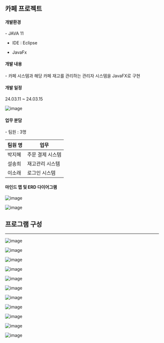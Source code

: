 <h2>카페 프로젝트</h2>

<h4>개발환경</h4>
- JAVA 11

- IDE : Eclipse

- JavaFx

<h4>개발 내용</h4>
- 카페 시스템과 해당 카페 재고를 관리하는 관리자 시스템을 JavaFX로 구현

<h4>개발 일정</h4>
24.03.11 ~ 24.03.15

![image](https://github.com/soraelee/Team_project_cafe/assets/145763590/426475c7-098a-4a48-8b56-4e795d377e1c)

<h4>업무 분담</h4>
- 팀원 : 3명

| 팀원 명 | 업무 |
| --- | --- |
| 박지혜 | 주문 결제 시스템 |
| 설송희 | 재고관리 시스템 |
| 이소래 | 로그인 시스템 |

<h4>마인드 맵 및 ERD 다이어그램</h4>

![image](https://github.com/soraelee/Team_project_cafe/assets/145763590/959c46fd-e3c9-4106-9422-50590570a309)

![image](https://github.com/soraelee/Team_project_cafe/assets/145763590/d8c05c6b-48d3-47f0-b39e-1af446c5e478)

<h2>프로그램 구성</h2>
<hr>

![image](https://github.com/soraelee/Team_project_cafe/assets/145763590/7d30060f-b430-4f8b-b319-4bd80fd78078)

![image](https://github.com/soraelee/Team_project_cafe/assets/145763590/b742c56a-e68e-4d06-ba76-16dad0a5d1f8)

![image](https://github.com/soraelee/Team_project_cafe/assets/145763590/4a713f75-bad5-4ff6-aa2f-e7f0afcb9cc6)

![image](https://github.com/soraelee/Team_project_cafe/assets/145763590/98448ae0-1c05-4014-8997-e2c90cadfea2)

![image](https://github.com/soraelee/Team_project_cafe/assets/145763590/171f1e6c-d368-4f60-8f8f-957ef41666fb)

![image](https://github.com/soraelee/Team_project_cafe/assets/145763590/396d35c6-494d-4cd5-9635-fcca21621936)

![image](https://github.com/soraelee/Team_project_cafe/assets/145763590/2b6a06d8-6377-476b-b5d4-99274c866838)

![image](https://github.com/soraelee/Team_project_cafe/assets/145763590/f8b5eff8-fb91-43fe-9136-74a505c964c4)

![image](https://github.com/soraelee/Team_project_cafe/assets/145763590/633d5b80-04b0-4956-b86d-b8833b05c21d)

![image](https://github.com/soraelee/Team_project_cafe/assets/145763590/3e8f3e4d-b407-4c20-8d2e-768b060010e5)

![image](https://github.com/soraelee/Team_project_cafe/assets/145763590/cf38c2a0-5669-4a48-be23-6c1a808632e1)







